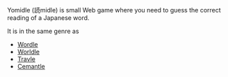 Yomidle (読midle) is small Web game where you need to guess the correct reading of a Japanese word.

It is in the same genre as

- [Wordle](https://www.nytimes.com/games/wordle/index.html)
- [Worldle](https://worldle.teuteuf.fr/)
- [Travle](https://travle.earth/)
- [Cemantle](https://cemantle.certitudes.org/)
